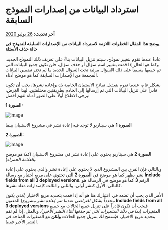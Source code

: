 # استرداد البيانات من إصدارات النموذج السابقة
**آخر تحديث:** <a href="https://github.com/kobotoolbox/docs/blob/6c4fc8e55497e4a00b39095f090a6f43eb01c37b/source/recovering_previous_formdata.md" class="reference">26 يوليو 2020</a>

**يوضح هذا المقال الخطوات اللازمة لاسترداد البيانات من الإصدارات السابقة للنموذج في حالة حذف الأسئلة**

عادةً عندما تقوم بتغيير نموذج، سيتم تنزيل البيانات بناءً على تعريف ذلك النموذج الجديد. وكما هو الحال إذا قمت بتغيير اسم سؤال أو حذف سؤال، فلن تكون جميع البيانات التي تم جمعها مسبقاً على ذلك السؤال مرئية تحت السؤال الجديد ما لم تختر تضمين البيانات المجمعة من الإصدارات السابقة كما هو موضح أدناه.

بشكل عام، عندما تقوم بتعديل نماذج الاستبيان الخاصة بك وإعادة نشرها، يجب أن تكون قادراً على تنزيل البيانات التي تم إرسالها إلى الخادم بطريقتين مختلفتين. لهذا الغرض، يرجى الاطلاع أولاً على الصور أدناه لفهم أفضل:

**الصورة 1:**

![image](/images/recovering_previous_formdata/no_redeployment.jpg)

**الصورة 1** هي سيناريو لا توجد فيه إعادة نشر في مشروع الاستبيان بينما

**الصورة 2:**

![image](/images/recovering_previous_formdata/redeployment.jpg)

**الصورة 2** هي سيناريو يحتوي على إعادة نشر في مشروع الاستبيان (*كما هو موضح بالعلامة الحمراء*).

وبالتالي فإن الفرق بين المشروع الذي لا يحتوي على إعادة نشر والذي يحتوي على إعادة نشر يظهر كما هو موضح في **الصورة 2** التي تحتوي على مربع اختيار مع رسالة **Include fields from all 3 deployed versions**. الرقم **3** كما هو موضح في الرسالة هو كالتالي: الأول كنشر أولي، والثاني والثالث كإصدارات معاد نشرها.

الأمر الذي يجب أن تضعه في اعتبارك هنا هو أنه إذا قمت بتحديد مربع الاختيار (*الذي يكون محدداً بشكل افتراضي عندما تتم إعادة نشر مشروع*) المعنون **Include fields from all 3 deployed versions** فيجب أن تكون قادراً على تنزيل جميع الحالات مع جميع المتغيرات (*بما في ذلك المتغيرات التي تم حذفها أثناء النشر الأخير*). وبالمثل، إذا لم تقم بتحديد مربع الاختيار، فيُسمح لك بتنزيل جميع الحالات **ولكن** مع المتغيرات المتاحة في النشر الأخير فقط.